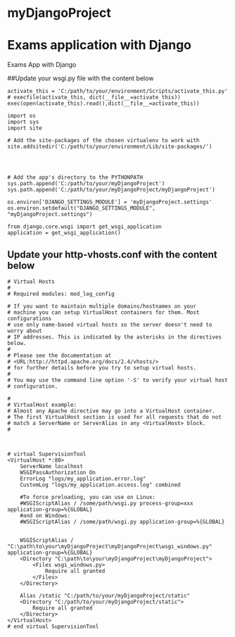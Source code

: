 # myDjangoProject

Exams application with Django
=======
Exams App with Django


##Update your wsgi.py file with the content below

	activate_this = 'C:/path/to/your/environment/Scripts/activate_this.py'
	# execfile(activate_this, dict(__file__=activate_this))
	exec(open(activate_this).read(),dict(__file__=activate_this))

	import os
	import sys
	import site

	# Add the site-packages of the chosen virtualenv to work with
	site.addsitedir('C:/path/to/your/environment/Lib/site-packages/')




	# Add the app's directory to the PYTHONPATH
	sys.path.append('C:/path/to/your/myDjangoProject')
	sys.path.append('C:/path/to/your/myDjangoProject/myDjangoProject')

	os.environ['DJANGO_SETTINGS_MODULE'] = 'myDjangoProject.settings'
	os.environ.setdefault("DJANGO_SETTINGS_MODULE", "myDjangoProject.settings")

	from django.core.wsgi import get_wsgi_application
	application = get_wsgi_application()







## Update your http-vhosts.conf with the content below
	# Virtual Hosts
	#
	# Required modules: mod_log_config

	# If you want to maintain multiple domains/hostnames on your
	# machine you can setup VirtualHost containers for them. Most configurations
	# use only name-based virtual hosts so the server doesn't need to worry about
	# IP addresses. This is indicated by the asterisks in the directives below.
	#
	# Please see the documentation at 
	# <URL:http://httpd.apache.org/docs/2.4/vhosts/>
	# for further details before you try to setup virtual hosts.
	#
	# You may use the command line option '-S' to verify your virtual host
	# configuration.

	#
	# VirtualHost example:
	# Almost any Apache directive may go into a VirtualHost container.
	# The first VirtualHost section is used for all requests that do not
	# match a ServerName or ServerAlias in any <VirtualHost> block.
	#



	# virtual SupervisionTool
	<VirtualHost *:80>
		ServerName localhost 
		WSGIPassAuthorization On
		ErrorLog "logs/my_application.error.log"
		CustomLog "logs/my_application.access.log" combined
		
		#To force preloading, you can use on Linux:
		#WSGIScriptAlias / /some/path/wsgi.py process-group=xxx application-group=%{GLOBAL}
		#and on Windows:
		#WSGIScriptAlias / /some/path/wsgi.py application-group=%{GLOBAL}
		
		
		WSGIScriptAlias /  "C:\path\to\your\myDjangoProject\myDjangoProject\wsgi_windows.py" application-group=%{GLOBAL}
		<Directory "C:\path\to\your\myDjangoProject\myDjangoProject">
			<Files wsgi_windows.py>
				Require all granted
			</Files>
		</Directory>

		Alias /static "C:/path/to/your/myDjangoProject/static"
		<Directory "C:/path/to/your/myDjangoProject/static">
			Require all granted
		</Directory>  
	</VirtualHost>
	# end virtual SupervisionTool



